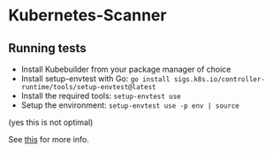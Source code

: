 # Kubernetes-Scanner

## Running tests

- Install Kubebuilder from your package manager of choice
- Install setup-envtest with Go: `go install sigs.k8s.io/controller-runtime/tools/setup-envtest@latest`
- Install the required tools: `setup-envtest use`
- Setup the environment: `setup-envtest use -p env | source`

(yes this is not optimal)

See [this](https://pkg.go.dev/sigs.k8s.io/controller-runtime/tools/setup-envtest#section-readme)
for more info.
